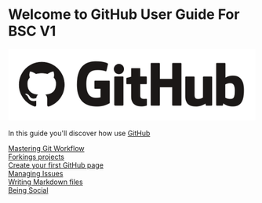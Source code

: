 Welcome to GitHub User Guide For BSC V1
=======================================

![alt text][image]

In this guide you'll discover how use [GitHub](https://guides.github.com/)

[Mastering Git Workflow](./git.md)  
[Forkings projects](./fork.md)  
[Create your first GitHub page](./pages.md)  
[Managing Issues](./issues.md)  
[Writing Markdown files](./markdown.md)  
[Being Social](./social.md)  

[image]: ./images/banner.png "GitHub"
